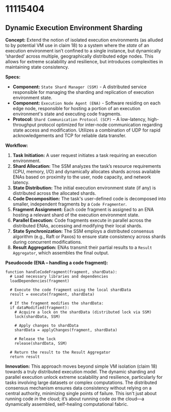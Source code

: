 # 11115404

## Dynamic Execution Environment Sharding

**Concept:** Extend the notion of isolated execution environments (as alluded to by potential VM use in claim 18) to a system where the *state* of an execution environment isn’t confined to a single instance, but dynamically ‘sharded’ across multiple, geographically distributed edge nodes. This allows for extreme scalability and resilience, but introduces complexities in maintaining state consistency.

**Specs:**

*   **Component:** `State Shard Manager (SSM)` - A distributed service responsible for managing the sharding and replication of execution environment state.
*   **Component:** `Execution Node Agent (ENA)` - Software residing on each edge node, responsible for hosting a portion of an execution environment's state and executing code fragments.
*   **Protocol:** `Shard Communication Protocol (SCP)` – A low-latency, high-throughput protocol optimized for inter-node communication regarding state access and modification.  Utilizes a combination of UDP for rapid acknowledgements and TCP for reliable data transfer.

**Workflow:**

1.  **Task Initiation:** A user request initiates a task requiring an execution environment.
2.  **Shard Allocation:** The SSM analyzes the task’s resource requirements (CPU, memory, I/O) and dynamically allocates shards across available ENAs based on proximity to the user, node capacity, and network latency.
3.  **State Distribution:** The initial execution environment state (if any) is distributed across the allocated shards.
4.  **Code Decomposition:** The task's user-defined code is decomposed into smaller, independent fragments by a `Code Fragmenter`.
5.  **Fragment Assignment:** Each code fragment is assigned to an ENA hosting a relevant shard of the execution environment state.
6.  **Parallel Execution:** Code fragments execute in parallel across the distributed ENAs, accessing and modifying their local shards.
7.  **State Synchronization:** The SSM employs a distributed consensus algorithm (e.g., Raft or Paxos) to ensure state consistency across shards during concurrent modifications.
8.  **Result Aggregation:**  ENAs transmit their partial results to a `Result Aggregator`, which assembles the final output.

**Pseudocode (ENA – handling a code fragment):**

```
function handleCodeFragment(fragment, shardData):
  # Load necessary libraries and dependencies
  loadDependencies(fragment)

  # Execute the code fragment using the local shardData
  result = execute(fragment, shardData)

  # If the fragment modifies the shardData:
  if dataModified(fragment):
    # Acquire a lock on the shardData (distributed lock via SSM)
    lock(shardData, SSM)

    # Apply changes to shardData
    shardData = applyChanges(fragment, shardData)

    # Release the lock
    release(shardData, SSM)

  # Return the result to the Result Aggregator
  return result
```

**Innovation:** This approach moves beyond simple VM isolation (claim 18) towards a truly distributed execution model.  The dynamic sharding and parallel execution unlock extreme scalability and resilience, particularly for tasks involving large datasets or complex computations. The distributed consensus mechanism ensures data consistency without relying on a central authority, minimizing single points of failure. This isn't just about running code *in* the cloud; it’s about running code *as* the cloud—a dynamically assembled, self-healing computational fabric.